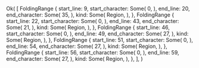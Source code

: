 Ok(
    [
        FoldingRange {
            start_line: 9,
            start_character: Some(
                0,
            ),
            end_line: 20,
            end_character: Some(
                35,
            ),
            kind: Some(
                Region,
            ),
        },
        FoldingRange {
            start_line: 22,
            start_character: Some(
                0,
            ),
            end_line: 43,
            end_character: Some(
                21,
            ),
            kind: Some(
                Region,
            ),
        },
        FoldingRange {
            start_line: 46,
            start_character: Some(
                0,
            ),
            end_line: 49,
            end_character: Some(
                27,
            ),
            kind: Some(
                Region,
            ),
        },
        FoldingRange {
            start_line: 51,
            start_character: Some(
                0,
            ),
            end_line: 54,
            end_character: Some(
                27,
            ),
            kind: Some(
                Region,
            ),
        },
        FoldingRange {
            start_line: 56,
            start_character: Some(
                0,
            ),
            end_line: 59,
            end_character: Some(
                27,
            ),
            kind: Some(
                Region,
            ),
        },
    ],
)